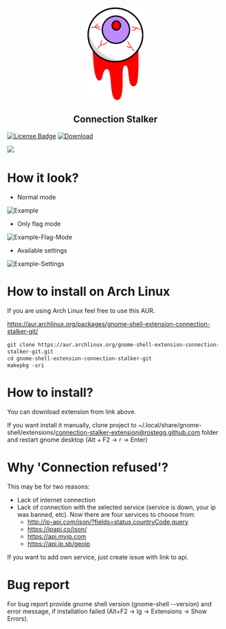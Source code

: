 <p align="center">
  <img src="https://raw.githubusercontent.com/jeansouza/connection-stalker/master/the-vicious-eye.png" alt="Wow" width="130"/>
</p>

<center>
  <h2>Connection Stalker</h2>
</center>

[![License Badge](https://img.shields.io/badge/license-MIT-blue.svg)](https://github.com/rostegg/email-spoofing-server/blob/master/LICENSE)
[![Download](https://img.shields.io/static/v1.svg?label=Shell:&message=3.26-3.32&color=orange)](https://extensions.gnome.org/extension/1677/connection-stalker/)

[<img src="https://github.com/JasonLG1979/gnome-shell-extensions-mediaplayer/blob/master/data/get-it-on-ego.svg?sanitize=true" height="100">](https://extensions.gnome.org/extension/2362/connection-stalker/)

# How it look?

* Normal mode 

![Example](../assets/example.png)

* Only flag mode

![Example-Flag-Mode](../assets/example-only-flag.png)

* Available settings

![Example-Settings](../assets/settings.png)

# How to install on Arch Linux

If you are using Arch Linux feel free to use this AUR.

https://aur.archlinux.org/packages/gnome-shell-extension-connection-stalker-git/

```
git clone https://aur.archlinux.org/gnome-shell-extension-connection-stalker-git.git
cd gnome-shell-extension-connection-stalker-git
makepkg -sri
```

# How to install?

You can download extension from link above.

If you want install it manually, clone project to ~/.local/share/gnome-shell/extensions/connection-stalker-extension@rostegg.github.com folder and restart gnome desktop (Alt + F2 -> r -> Enter)

# Why 'Connection refused'?  
This may be for two reasons:
* Lack of internet connection  
* Lack of connection with the selected service (service is down, your ip was banned, etc). Now there are four services to choose from:  
  - http://ip-api.com/json/?fields=status,countryCode,query  
  - https://ipapi.co/json/  
  - https://api.myip.com  
  - https://api.ip.sb/geoip   

If you want to add own service, just create issue with link to api.

# Bug report  
For bug report provide gnome shell version (gnome-shell --version) and error message, if installation failed (Alt+F2 -> lg -> Extensions -> Show Errors).
